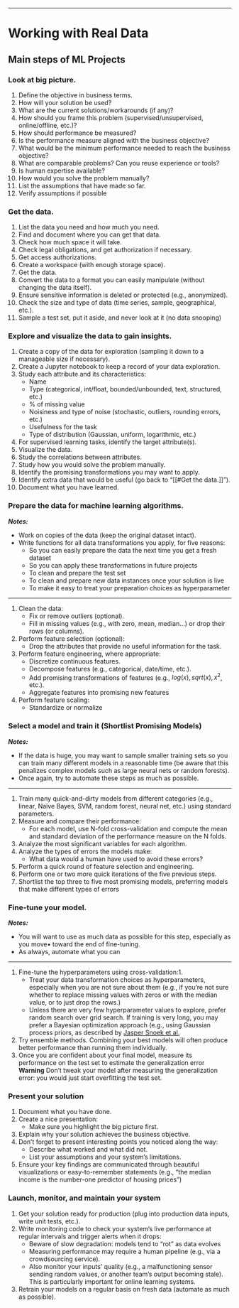 

----
# Working with Real Data

## Main steps of ML Projects

### Look at big picture.
1. Define the objective in business terms.
2. How will your solution be used?
3. What are the current solutions/workarounds (if any)?
4. How should you frame this problem (supervised/unsupervised, online/offline, etc.)?
5. How should performance be measured?
6. Is the performance measure aligned with the business objective?
7. What would be the minimum performance needed to reach the business objective?
8. What are comparable problems? Can you reuse experience or tools?
9. Is human expertise available?
10. How would you solve the problem manually?
11. List the assumptions that have made so far.
12. Verify assumptions if possible
### Get the data.
1. List the data you need and how much you need.
2. Find and document where you can get that data.
3. Check how much space it will take.
4. Check legal obligations, and get authorization if necessary.
5. Get access authorizations.
6. Create a workspace (with enough storage space).
7. Get the data.
8. Convert the data to a format you can easily manipulate (without changing the data itself).
9. Ensure sensitive information is deleted or protected (e.g., anonymized).
10. Check the size and type of data (time series, sample, geographical, etc.).
11. Sample a test set, put it aside, and never look at it (no data snooping)
### Explore and visualize the data to gain insights.
1. Create a copy of the data for exploration (sampling it down to a manageable size if necessary).
2. Create a Jupyter notebook to keep a record of your data exploration.
3. Study each attribute and its characteristics:
	- Name
	- Type (categorical, int/float, bounded/unbounded, text, structured, etc.) 
	- % of missing value
	- Noisiness and type of noise (stochastic, outliers, rounding errors, etc.)
	- Usefulness for the task
	- Type of distribution (Gaussian, uniform, logarithmic, etc.)
1. For supervised learning tasks, identify the target attribute(s).
2. Visualize the data.
3. Study the correlations between attributes.
4. Study how you would solve the problem manually.
5. Identify the promising transformations you may want to apply.
6. Identify extra data that would be useful (go back to “[[#Get the data.]]”).
7. Document what you have learned.
### Prepare the data for machine learning algorithms.
***Notes:***
- Work on copies of the data (keep the original dataset intact).
- Write functions for all data transformations you apply, for five reasons:
	- So you can easily prepare the data the next time you get a fresh dataset
	- So you can apply these transformations in future projects
	- To clean and prepare the test set
	- To clean and prepare new data instances once your solution is live
	- To make it easy to treat your preparation choices as hyperparameter
----
1. Clean the data:
	- Fix or remove outliers (optional).
	- Fill in missing values (e.g., with zero, mean, median…) or drop their rows (or columns).
2. Perform feature selection (optional):
	- Drop the attributes that provide no useful information for the task.
3. Perform feature engineering, where appropriate:
	- Discretize continuous features.
	- Decompose features (e.g., categorical, date/time, etc.).
	- Add promising transformations of features (e.g., $log(x), sqrt(x), x^2$, etc.).
	- Aggregate features into promising new features
4. Perform feature scaling:
	- Standardize or normalize
### Select a model and train it (Shortlist Promising Models)
***Notes:***
- If the data is huge, you may want to sample smaller training sets so you can train many different models in a reasonable time (be aware that this penalizes complex models such as large neural nets or random forests).
- Once again, try to automate these steps as much as possible.
----
1. Train many quick-and-dirty models from different categories (e.g., linear, Naïve Bayes, SVM, random forest, neural net, etc.) using standard parameters.
2. Measure and compare their performance:
	- For each model, use N-fold cross-validation and compute the mean and standard deviation of the performance measure on the N folds.
3. Analyze the most significant variables for each algorithm.
4. Analyze the types of errors the models make:
	-  What data would a human have used to avoid these errors?
5. Perform a quick round of feature selection and engineering.
6. Perform one or two more quick iterations of the five previous steps.
7. Shortlist the top three to five most promising models, preferring models that make different types of errors
### Fine-tune your model.
***Notes:***
- You will want to use as much data as possible for this step, especially as you move•
toward the end of fine-tuning.
- As always, automate what you can
----
1. Fine-tune the hyperparameters using cross-validation:1.
	-  Treat your data transformation choices as hyperparameters, especially when you are not sure about them (e.g., if you’re not sure whether to replace missing values with zeros or with the median value, or to just drop the rows.)
	- Unless there are very few hyperparameter values to explore, prefer random search over grid search. If training is very long, you may prefer a Bayesian optimization approach (e.g., using Gaussian process priors, as described by [Jasper Snoek et al.](https://arxiv.org/abs/1206.2944)
2. Try ensemble methods. Combining your best models will often produce better performance than running them individually.
3. Once you are confident about your final model, measure its performance on the test set to estimate the generalization error
**Warning** Don’t tweak your model after measuring the generalization error:
you would just start overfitting the test set.
### Present your solution
1. Document what you have done.
2. Create a nice presentation:
	- Make sure you highlight the big picture first.
3. Explain why your solution achieves the business objective.
4. Don’t forget to present interesting points you noticed along the way:
	- Describe what worked and what did not.
	- List your assumptions and your system’s limitations.
5. Ensure your key findings are communicated through beautiful visualizations or easy-to-remember statements (e.g., “the median income is the number-one predictor of housing prices”)
### Launch, monitor, and maintain your system
1. Get your solution ready for production (plug into production data inputs, write unit tests, etc.).
2. Write monitoring code to check your system’s live performance at regular intervals and trigger alerts when it drops:
	- Beware of slow degradation: models tend to “rot” as data evolves
	- Measuring performance may require a human pipeline (e.g., via a crowdsourcing service).
	- Also monitor your inputs’ quality (e.g., a malfunctioning sensor sending random values, or another team’s output becoming stale). This is particularly important for online learning systems.
3. Retrain your models on a regular basis on fresh data (automate as much as possible).